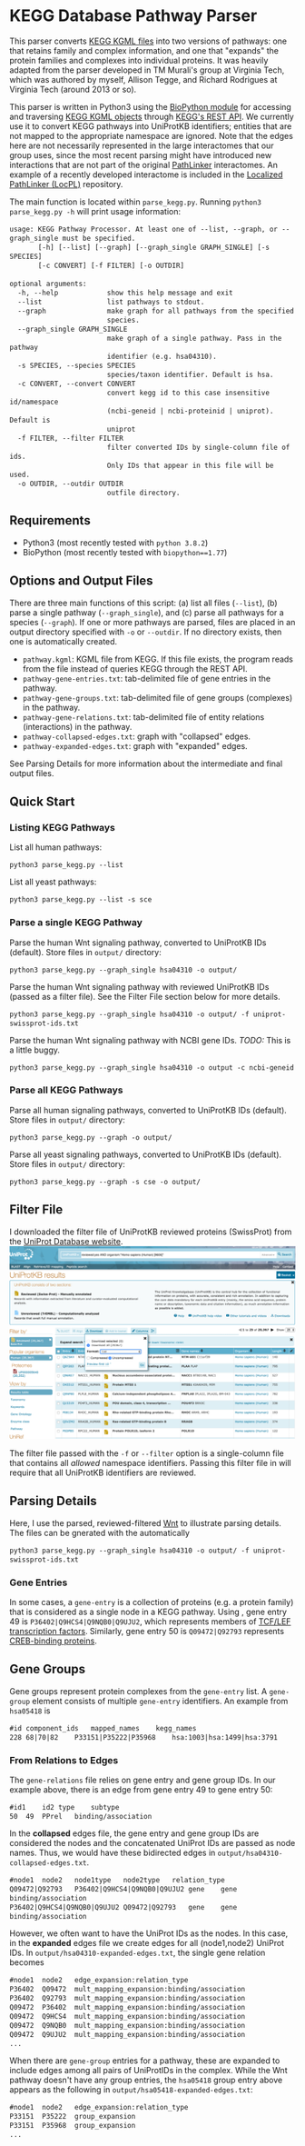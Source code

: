 # KEGG Database Pathway Parser

This parser converts [KEGG KGML files](https://www.kegg.jp/kegg/xml/docs/) into two versions of pathways: one that retains family and complex information, and one that "expands" the protein families and complexes into individual proteins.  It was heavily adapted from the parser developed in TM Murali's group at Virginia Tech, which was authored by myself, Allison Tegge, and Richard Rodrigues at Virginia Tech (around 2013 or so).

This parser is written in Python3 using the [BioPython module](https://biopython.org/) for accessing and traversing [KEGG KGML objects](https://www.kegg.jp/kegg/xml/docs/) through [KEGG's REST API](https://www.kegg.jp/kegg/rest/keggapi.html).  We currently use it to convert KEGG pathways into UniProtKB identifiers; entities that are not mapped to the appropriate namespace are ignored.  Note that the edges here are not necessarily represented in the large interactomes that our group uses, since the most recent parsing might have introduced new interactions that are not part of the original [PathLinker](https://github.com/Murali-group/PathLinker) interactomes.  An example of a recently developed interactome is included in the [Localized PathLinker (LocPL)](https://github.com/annaritz/localized-pathlinker) repository.

The main function is located within `parse_kegg.py`. Running `python3 parse_kegg.py -h` will print usage information:

```
usage: KEGG Pathway Processor. At least one of --list, --graph, or --graph_single must be specified.
       [-h] [--list] [--graph] [--graph_single GRAPH_SINGLE] [-s SPECIES]
       [-c CONVERT] [-f FILTER] [-o OUTDIR]

optional arguments:
  -h, --help            show this help message and exit
  --list                list pathways to stdout.
  --graph               make graph for all pathways from the specified
                        species.
  --graph_single GRAPH_SINGLE
                        make graph of a single pathway. Pass in the pathway
                        identifier (e.g. hsa04310).
  -s SPECIES, --species SPECIES
                        species/taxon identifier. Default is hsa.
  -c CONVERT, --convert CONVERT
                        convert kegg id to this case insensitive id/namespace
                        (ncbi-geneid | ncbi-proteinid | uniprot). Default is
                        uniprot
  -f FILTER, --filter FILTER
                        filter converted IDs by single-column file of ids.
                        Only IDs that appear in this file will be used.
  -o OUTDIR, --outdir OUTDIR
                        outfile directory.
```

## Requirements
* Python3 (most recently tested with `python 3.8.2`)
* BioPython (most recently tested with `biopython==1.77`)

## Options and Output Files

There are three main functions of this script: (a) list all files (`--list`), (b) parse a single pathway (`--graph_single`), and (c) parse all pathways for a species (`--graph`).  If one or more pathways are parsed, files are placed in an output directory specified with `-o` or `--outdir`. If no directory exists, then one is automatically created.

* `pathway.kgml`: KGML file from KEGG.  If this file exists, the program reads from the file instead of queries KEGG through the REST API.
* `pathway-gene-entries.txt`: tab-delimited file of gene entries in the pathway.
* `pathway-gene-groups.txt`: tab-delimited file of gene groups (complexes) in the pathway.
* `pathway-gene-relations.txt`: tab-delimited file of entity relations (interactions) in the pathway.
* `pathway-collapsed-edges.txt`: graph with "collapsed" edges.
* `pathway-expanded-edges.txt`: graph with "expanded" edges.

See Parsing Details for more information about the intermediate and final output files.

## Quick Start

### Listing KEGG Pathways

List all human pathways:
```
python3 parse_kegg.py --list
```

List all yeast pathways:
```
python3 parse_kegg.py --list -s sce
```
### Parse a single KEGG Pathway

Parse the human Wnt signaling pathway, converted to UniProtKB IDs (default). Store files in `output/` directory:
```
python3 parse_kegg.py --graph_single hsa04310 -o output/
```

Parse the human Wnt signaling pathway with reviewed UniProtKB IDs (passed as a filter file).  See the Filter File section below for more details.
```
python3 parse_kegg.py --graph_single hsa04310 -o output/ -f uniprot-swissprot-ids.txt
```

Parse the human Wnt signaling pathway with NCBI gene IDs. *TODO:* This is a little buggy.
```
python3 parse_kegg.py --graph_single hsa04310 -o output -c ncbi-geneid
```

### Parse all KEGG Pathways
Parse all human signaling pathways, converted to UniProtKB IDs (default). Store files in `output/` directory:
```
python3 parse_kegg.py --graph -o output/
```

Parse all yeast signaling pathways, converted to UniProtKB IDs (default). Store files in `output/` directory:
```
python3 parse_kegg.py --graph -s cse -o output/
```
## Filter File

I downloaded the filter file of UniProtKB reviewed proteins (SwissProt) from the [UniProt Database website](https://www.uniprot.org/).  
![download all human reviewed proteins](uniprot-reviewed.png)

The filter file passed with the `-f` or `--filter` option is a single-column file that contains all *allowed* namespace identifiers.  Passing this filter file in will require that all UniProtKB identifiers are reviewed.

## Parsing Details

Here, I use the parsed, reviewed-filtered [Wnt](https://www.genome.jp/kegg/pathway/hsa/hsa04310.html) to illustrate parsing details.  The files can be gnerated with the automatically

```
python3 parse_kegg.py --graph_single hsa04310 -o output/ -f uniprot-swissprot-ids.txt
```

### Gene Entries

In some cases, a `gene-entry` is a collection of proteins (e.g. a protein family) that is considered as a single node in a KEGG pathway.  Using , gene entry 49 is `P36402|Q9HCS4|Q9NQB0|Q9UJU2`,
which represents members of [TCF/LEF transcription factors](https://www.genome.jp/dbget-bin/www_bget?hsa:51176+hsa:6932+hsa:6934+hsa:83439).   Similarly, gene entry 50 is `Q09472|Q92793` represents [CREB-binding proteins](https://www.genome.jp/dbget-bin/www_bget?hsa:1387+hsa:2033).

## Gene Groups

Gene groups represent protein complexes from the `gene-entry` list.  A `gene-group` element consists of multiple `gene-entry` identifiers.  An example from `hsa05418` is

```
#id	component_ids	mapped_names	kegg_names
228	68|70|82	P33151|P35222|P35968	hsa:1003|hsa:1499|hsa:3791
```

### From Relations to Edges

The `gene-relations` file relies on gene entry and gene group IDs.  In our example above, there is an edge from gene entry 49 to gene entry 50:

```
#id1	id2	type	subtype
50	49	PPrel	binding/association
```

In the **collapsed** edges file, the gene entry and gene group IDs are considered the nodes and the concatenated UniProt IDs are passed as node names.   Thus, we would have these bidirected edges in `output/hsa04310-collapsed-edges.txt`.

```
#node1	node2	node1type	node2type	relation_type
Q09472|Q92793	P36402|Q9HCS4|Q9NQB0|Q9UJU2	gene	gene	binding/association
P36402|Q9HCS4|Q9NQB0|Q9UJU2	Q09472|Q92793	gene	gene	binding/association
```

However, we often want to have the UniProt IDs as the nodes. In this case, in the **expanded** edges file we create edges for all (node1,node2) UniProt IDs.  In `output/hsa04310-expanded-edges.txt`, the single gene relation becomes

```
#node1	node2	edge_expansion:relation_type
P36402	Q09472	mult_mapping_expansion:binding/association
P36402	Q92793	mult_mapping_expansion:binding/association
Q09472	P36402	mult_mapping_expansion:binding/association
Q09472	Q9HCS4	mult_mapping_expansion:binding/association
Q09472	Q9NQB0	mult_mapping_expansion:binding/association
Q09472	Q9UJU2	mult_mapping_expansion:binding/association
...
```

When there are `gene-group` entries for a pathway, these are expanded to include edges among all pairs of UniProtIDs in the complex.  While the Wnt pathway doesn't have any group entries, the `hsa05418` group entry above appears as the following in `output/hsa05418-expanded-edges.txt`:

```
#node1	node2	edge_expansion:relation_type
P33151	P35222	group_expansion
P33151	P35968	group_expansion
...
```
